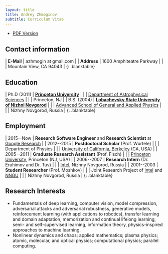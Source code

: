 ```yaml
---
layout: title
title: Andrey Zhmoginov
subtitle: Curriculum Vitae
---
```


<p/>

* [PDF Version](/public/docs/cv.pdf)

## Contact information

| **E-Mail**      | azhmogin at gmail.com     |
| **Address**     | 1600 Amphiteatre Parkway  |
|                 | Mountain View, CA 94043   |
{: .blanktable}

## Education

| Ph.D (2011)   | **[Princeton University](http://www.princeton.edu/main/)**                    |
|               | [Department of Astrophysical Sciences](https://web.astro.princeton.edu/)      |
|               | Princeton, NJ                                                                 |
| B.S. (2004)   | **[Lobachevsky State University of Nizhni Novgorod](http://www.unn.ru/eng/)** |
|               | [Advanced School of General and Applied Physics](http://www.vshopf.unn.ru/)   |
|               | Nizhny Novgorod, Russia                                                       |
{: .blanktable}

## Employment

| 2015--Now        | **Research Software Engineer** and **Research Scientist** at [Google Research](https://research.google/)   |
| 2012--2015       | **Postdoctoral Scholar** (Prof. Wurtele)                   |
|                  | Department of Physics                                      |
|                  | [University of California, Berkeley](http://www.berkeley.edu/index.html) (CA, USA) |
| 2005--2011       | **Graduate Research Assistant** (Prof. Fisch)              |
|                  | [Princeton University](http://www.princeton.edu/main/), Princeton (NJ, USA) |
| 2006--2007       | **Research Intern** (Dr. Eruhimov and Dr. Tuv)             |
|                  | [Intel](http://www.intel.com/content/www/us/en/jobs/locations/russia/sites/nizhny.html), Nizhny Novgorod, Russia |
| 2001--2003       | **Student Researcher** (Prof. Moshkov)                     |
|                  | Joint Research Project of [Intel](http://www.intel.com/content/www/us/en/jobs/locations/russia/sites/nizhny.html) and [NNGU](http://www.unn.ru/eng/) |
|                  | Nizhny Novgorod, Russia                                    |
{: .blanktable}

## Research Interests

* Fundamentals of deep learning, computer vision, model compression, adversarial attacks and adversarial robustness, generative models, reinforcement learning (with applications to robotics), transfer learning and domain adaptation, memorization and continual lifelong learning, semi- and self-supervised learning, information theory, physics-inspired approaches to machine learning.
* Nonlinear dynamics and chaos; applied mathematics; plasma physics; atomic, molecular, and optical physics; computational physics; parallel computing.
